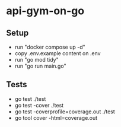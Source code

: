 # api-gym-on-go

## Setup

- run "docker compose up -d"
- copy .env.example content on .env
- run "go mod tidy"
- run "go run main.go"

## Tests

- go test ./test
- go test -cover ./test
- go test -coverprofile=coverage.out ./test
- go tool cover -html=coverage.out
